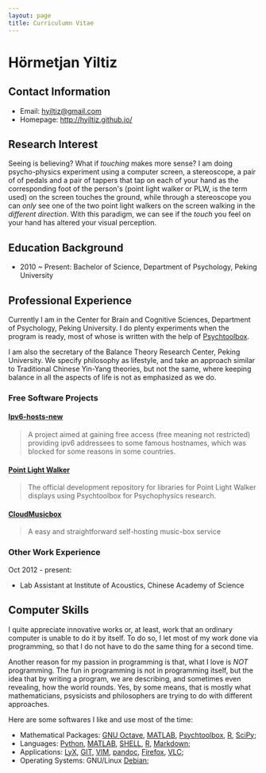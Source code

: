 ```yaml
---
layout: page
title: Curriculumn Vitae
---
```


Hörmetjan Yiltiz
================

Contact Information
-------------------

- Email: <hyiltiz@gmail.com> 
- Homepage: <http://hyiltiz.github.io/>


Research Interest
-----------------

Seeing is believing? What if *touching* makes more sense? I am doing
psycho-physics experiment using a computer screen, a stereoscope, a pair
of of pedals and a pair of tappers that tap on each of your hand as the
corresponding foot of the person's (point light walker or PLW, is the
term used) on the screen touches the ground, while through a stereoscope
you can *only* see one of the two point light walkers on the screen
walking in the *different direction*. With this paradigm, we can see if
the *touch* you feel on your hand has altered your visual perception.


Education Background
--------------------

-   2010 ~ Present: Bachelor of Science, Department of Psychology,
    Peking University


Professional Experience
-----------------------

Currently I am in the Center for Brain and Cognitive Sciences,
Department of Psychology, Peking University. I do plenty experiments
when the program is ready, most of whose is written with the help of
[Psychtoolbox][].

I am also the secretary of the Balance Theory Research Center, Peking
University. We specify philosophy as lifestyle, and take an approach
similar to Traditional Chinese Yin-Yang theories, but not the same,
where keeping balance in all the aspects of life is not as emphasized as
we do.

### Free Software Projects

#### [Ipv6-hosts-new][]

> A project aimed at gaining free access (free meaning not restricted)
> providing ipv6 addressees to some famous hostnames, which was blocked
> for some reasons in some countries.

#### [Point Light Walker][PLW]

> The official development repository for libraries for Point Light
> Walker displays using Psychtoolbox for Psychophysics research.

#### [CloudMusicbox][]

> A easy and straightforward self-hosting music-box service


### Other Work Experience

Oct 2012 - present:

-   Lab Assistant at Institute of Acoustics, Chinese Academy of Science


Computer Skills
---------------

I quite appreciate innovative works or, at least, work that an ordinary
computer is unable to do it by itself. To do so, I let most of my work
done via programming, so that I do not have to do the same thing for a
second time.

Another reason for my passion in programming is that, what I love is
*NOT* programming. The fun in programming is not in programming itself,
but the idea that by writing a program, we are describing, and sometimes
even revealing, how the world rounds. Yes, by some means, that is mostly
what mathematicians, psysicists and philosophers are trying to do with
different approaches.

Here are some softwares I like and use most of the time: 

 - Mathematical Packages: [GNU Octave][], [MATLAB][], [Psychtoolbox][],
   [R][], [SciPy][];
 - Languages: [Python][], [MATLAB][], [SHELL][], [R][], [Markdown][];
 - Applications: [LyX][], [GIT][], [VIM][], [pandoc][], [Firefox][], [VLC][];
 - Operating Systems: GNU/Linux [Debian][];

[Psychtoolbox]: http://psychtoolbox.org/
[Ipv6-hosts-new]: http://ipv6-hosts-new.googlecode.com
[CloudMusicbox]: http://github.com/hyiltiz/cloudmusicbox
[PLW]: http://github.com/hyiltiz/PLW
[GNU Octave]: http://www.gnu.org/software/octave
[MATLAB]: http://www.mathworks.com/
[R]: http://www.r-project.org/
[SciPy]: http://www.scipy.org
[Python]: http://www.python.org/
[SHELL]: http://www.gnu.org/software/bash/
[Markdown]: http://daringfireball.net/projects/markdown/
[LyX]: http://www.lyx.org
[GIT]: http://git-scm.com/
[VIM]: http://www.vim.org/
[pandoc]: http://johnmacfarlane.net/pandoc/
[Firefox]: http://www.mozilla.org/en-US/firefox/
[VLC]: http://www.videolan.org/vlc/
[Debian]: http://www.debian.org/
